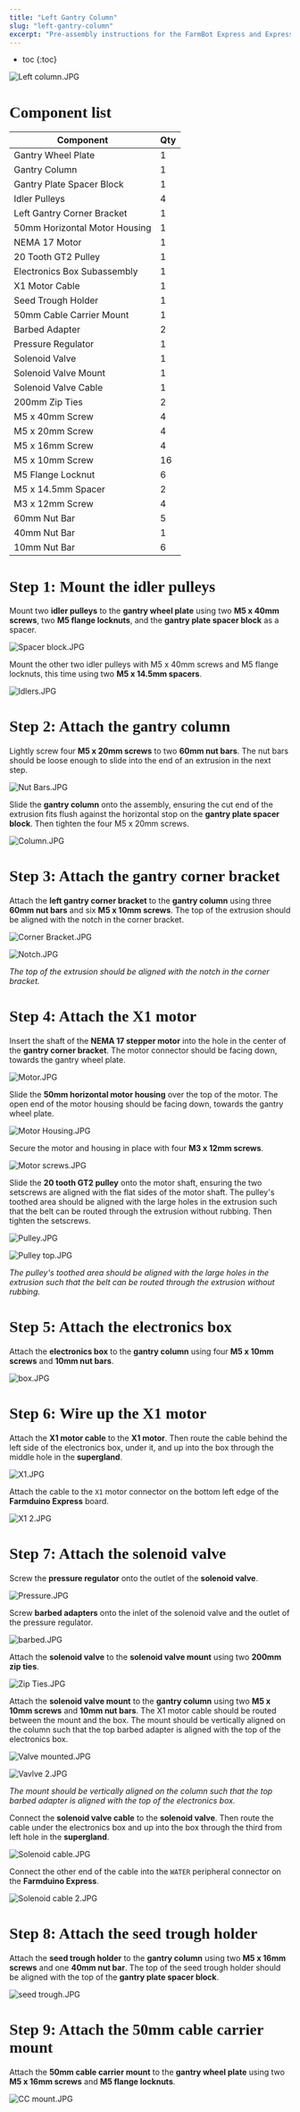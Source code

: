 ```yaml
---
title: "Left Gantry Column"
slug: "left-gantry-column"
excerpt: "Pre-assembly instructions for the FarmBot Express and Express XL left gantry column"
---
```


* toc
{:toc}


![Left column.JPG](Left_column.JPG)

# Component list

|Component                     |Qty                           |
|------------------------------|------------------------------|
|Gantry Wheel Plate            |1
|Gantry Column                 |1
|Gantry Plate Spacer Block     |1
|Idler Pulleys                 |4
|Left Gantry Corner Bracket    |1
|50mm Horizontal Motor Housing |1
|NEMA 17 Motor                 |1
|20 Tooth GT2 Pulley           |1
|Electronics Box Subassembly   |1
|X1 Motor Cable                |1
|Seed Trough Holder            |1
|50mm Cable Carrier Mount      |1
|Barbed Adapter                |2
|Pressure Regulator            |1
|Solenoid Valve                |1
|Solenoid Valve Mount          |1
|Solenoid Valve Cable          |1
|200mm Zip Ties                |2
|M5 x 40mm Screw               |4
|M5 x 20mm Screw               |4
|M5 x 16mm Screw               |4
|M5 x 10mm Screw               |16
|M5 Flange Locknut             |6
|M5 x 14.5mm Spacer            |2
|M3 x 12mm Screw               |4
|60mm Nut Bar                  |5
|40mm Nut Bar                  |1
|10mm Nut Bar                  |6

# Step 1: Mount the idler pulleys
Mount two **idler pulleys** to the **gantry wheel plate** using two **M5 x 40mm screws**, two **M5 flange locknuts**, and the **gantry plate spacer block** as a spacer.

![Spacer block.JPG](Spacer_block.JPG)

Mount the other two idler pulleys with M5 x 40mm screws and M5 flange locknuts, this time using two **M5 x 14.5mm spacers**.

![Idlers.JPG](Idlers.JPG)

# Step 2: Attach the gantry column
Lightly screw four **M5 x 20mm screws** to two **60mm nut bars**. The nut bars should be loose enough to slide into the end of an extrusion in the next step.

![Nut Bars.JPG](Nut_Bars.JPG)

Slide the **gantry column** onto the assembly, ensuring the cut end of the extrusion fits flush against the horizontal stop on the **gantry plate spacer block**. Then tighten the four M5 x 20mm screws.

![Column.JPG](Column.JPG)

# Step 3: Attach the gantry corner bracket
Attach the **left gantry corner bracket** to the **gantry column** using three **60mm nut bars** and six **M5 x 10mm screws**. The top of the extrusion should be aligned with the notch in the corner bracket.

![Corner Bracket.JPG](Corner_Bracket.JPG)



![Notch.JPG](Notch.JPG)

_The top of the extrusion should be aligned with the notch in the corner bracket._

# Step 4: Attach the X1 motor
Insert the shaft of the **NEMA 17 stepper motor** into the hole in the center of the **gantry corner bracket**. The motor connector should be facing down, towards the gantry wheel plate.

![Motor.JPG](Motor.JPG)

Slide the **50mm horizontal motor housing** over the top of the motor. The open end of the motor housing should be facing down, towards the gantry wheel plate.

![Motor Housing.JPG](Motor_Housing.JPG)

Secure the motor and housing in place with four **M3 x 12mm screws**.

![Motor screws.JPG](Motor_screws.JPG)

Slide the **20 tooth GT2 pulley** onto the motor shaft, ensuring the two setscrews are aligned with the flat sides of the motor shaft. The pulley's toothed area should be aligned with the large holes in the extrusion such that the belt can be routed through the extrusion without rubbing. Then tighten the setscrews.

![Pulley.JPG](Pulley.JPG)



![Pulley top.JPG](Pulley_top.JPG)

_The pulley's toothed area should be aligned with the large holes in the extrusion such that the belt can be routed through the extrusion without rubbing._

# Step 5: Attach the electronics box
Attach the **electronics box** to the **gantry column** using four **M5 x 10mm screws** and **10mm nut bars**.

![box.JPG](box.JPG)

# Step 6: Wire up the X1 motor
Attach the **X1 motor cable** to the **X1 motor**. Then route the cable behind the left side of the electronics box, under it, and up into the box through the middle hole in the **supergland**.

![X1.JPG](X1.JPG)

Attach the cable to the `X1` motor connector on the bottom left edge of the **Farmduino Express** board.

![X1 2.JPG](X1_2.JPG)

# Step 7: Attach the solenoid valve
Screw the **pressure regulator** onto the outlet of the **solenoid valve**.

![Pressure.JPG](Pressure.JPG)

Screw **barbed adapters** onto the inlet of the solenoid valve and the outlet of the pressure regulator.

![barbed.JPG](barbed.JPG)

Attach the **solenoid valve** to the **solenoid valve mount** using two **200mm zip ties**.

![Zip Ties.JPG](Zip_Ties.JPG)

Attach the **solenoid valve mount** to the **gantry column** using two **M5 x 10mm screws** and **10mm nut bars**. The X1 motor cable should be routed between the mount and the box. The mount should be vertically aligned on the column such that the top barbed adapter is aligned with the top of the electronics box.

![Valve mounted.JPG](Valve_mounted.JPG)



![Vavlve 2.JPG](Vavlve_2.JPG)

_The mount should be vertically aligned on the column such that the top barbed adapter is aligned with the top of the electronics box._

Connect the **solenoid valve cable** to the **solenoid valve**. Then route the cable under the electronics box and up into the box through the third from left hole in the **supergland**.

![Solenoid cable.JPG](Solenoid_cable.JPG)

Connect the other end of the cable into the `WATER` peripheral connector on the **Farmduino Express**.

![Solenoid cable 2.JPG](Solenoid_cable_2.JPG)

# Step 8: Attach the seed trough holder
Attach the **seed trough holder** to the **gantry column** using two **M5 x 16mm screws** and one **40mm nut bar**. The top of the seed trough holder should be aligned with the top of the **gantry plate spacer block**.

![seed trough.JPG](seed_trough.JPG)

# Step 9: Attach the 50mm cable carrier mount
Attach the **50mm cable carrier mount** to the **gantry wheel plate** using two **M5 x 16mm screws** and **M5 flange locknuts**.

![CC mount.JPG](CC_mount.JPG)



<style>
.hub-container {
  max-width: 1350px;
}

h1 {
  font-family: Inknut Antiqua;
}
  
a[title="Guides"] {
  color: #f4f4f4!important;
  border-bottom: 5px solid #f4f4f4;
  padding-bottom: 20px!important;
}
  
a[title="Guides"]:hover {
  color: white!important;
  border-bottom-color: white;
}
  
#hub-header li a:hover {
  box-shadow: none!important;
}
</style>

<meta name="theme-color" content="#942401">

